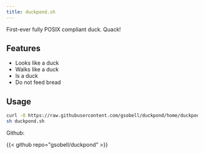 ```yaml
---
title: duckpond.sh
---
```


First-ever fully POSIX compliant duck. Quack!

<!--```
          _    quack!
        _(.)-
~~~~~~~~\__)~~~~~~~~
```-->

<script async id="asciicast-567970" src="https://asciinema.org/a/567970.js" async data-autoplay="true"></script>

## Features
- Looks like a duck
- Walks like a duck
- Is a duck
- Do not feed bread

## Usage

```sh
curl -O https://raw.githubusercontent.com/gsobell/duckpond/home/duckpond.sh
sh duckpond.sh
```


Github:

{{< github repo="gsobell/duckpond" >}}


